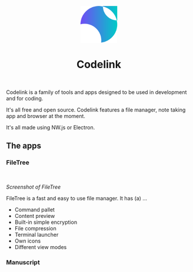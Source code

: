 <div align=center>
<img src="images/icon.svg" height=100>
</div>

<h1 align=center>Codelink</h1>
<br>

Codelink is a family of tools and apps designed to be used in development and for coding.

It's all free and open source. Codelink features a file manager, note taking app and browser at the moment.

It's all made using NW.js or Electron.

## The apps
### FileTree

![]()

*Screenshot of FileTree*

FileTree is a fast and easy to use file manager. It has (a) ...
- Command pallet
- Content preview
- Built-in simple encryption
- File compression
- Terminal launcher
- Own icons
- Different view modes


### Manuscript
![]()